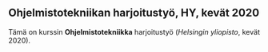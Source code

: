 ## Ohjelmistotekniikan harjoitustyö, HY, kevät 2020

Tämä on kurssin **Ohjelmistotekniikka** harjoitustyö (*Helsingin yliopisto*, kevät 2020).

